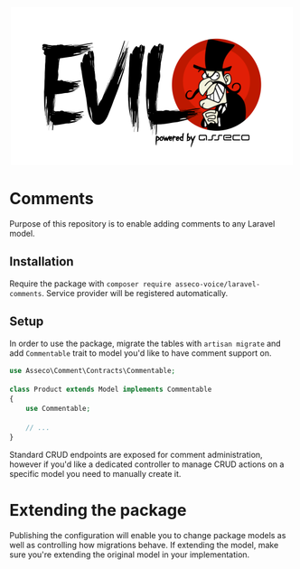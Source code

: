 <p align="center"><a href="https://see.asseco.com" target="_blank"><img src="https://github.com/asseco-voice/art/blob/main/evil_logo.png" width="500"></a></p>

# Comments

Purpose of this repository is to enable adding comments to any Laravel model. 

## Installation

Require the package with ``composer require asseco-voice/laravel-comments``.
Service provider will be registered automatically.

## Setup 

In order to use the package, migrate the tables with ``artisan migrate``
and add `Commentable` trait to model you'd like to have comment support on.

```php
use Asseco\Comment\Contracts\Commentable;

class Product extends Model implements Commentable
{
    use Commentable;
    
    // ...   
}
```

Standard CRUD endpoints are exposed for comment administration, however if
you'd like a dedicated controller to manage CRUD actions on a specific model
you need to manually create it.


# Extending the package

Publishing the configuration will enable you to change package models as
well as controlling how migrations behave. If extending the model, make sure
you're extending the original model in your implementation.
